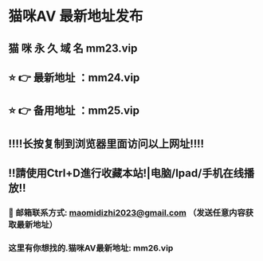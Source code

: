 # 猫咪AV 最新地址发布 
## 猫 咪 永 久 域 名 mm23.vip
## ⭐️ 👉 最新地址 ：mm24.vip
## ⭐️ 👉 备用地址 ：mm25.vip
## ‼️‼️长按复制到浏览器里面访问以上网址‼️‼️
## ‼️請使用Ctrl+D進行收藏本站!|电脑/Ipad/手机在线播放‼️
### 📧 邮箱联系方式: maomidizhi2023@gmail.com （发送任意内容获取最新地址）
### 这里有你想找的.猫咪AV最新地址: mm26.vip
